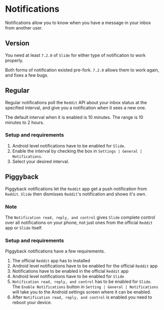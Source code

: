 # Notifications
Notifications allow you to know when you have a message in your inbox from
another user.

## Version
You need at least `7.2.0` of `Slide` for either type of notification to work
properly.

Both forms of notification existed pre-fork. `7.2.0` allows them to
work again, and fixes a few bugs.

## Regular
Regular notifications poll the `Reddit` API about your inbox status at the
specified interval, and give you a notification when it sees a new one.

The default interval when it is enabled is 10 minutes. The range is 10 minutes
to 2 hours.

### Setup and requirements
1. Android level notifications have to be enabled for `Slide`.
2. Enable the interval by checking the box in
`Settings | General | Notifications`.
3. Select your desired interval.

## Piggyback
Piggyback notifications let the `Reddit` app get a push notification from
`Reddit`. `Slide` then dismisses `Reddit`'s notification and shows it's own.

### Note
The `Notification read, reply, and control` gives `Slide` complete control over
all notifications on your phone, not just ones from the official `Reddit` app
or `Slide` itself.

### Setup and requirements
Piggyback notifications have a few requirements.

1. The official `Reddit` app has to installed
2. Android level notifications have to be enabled for the official `Reddit` app
3. Notifications have to be enabled in the official `Reddit` app
4. Android level notifications have to be enabled for `Slide`
5. `Notification read, reply, and control` has to be enabled for `Slide`. The
`Enable Notifications` button in `Setting | General | Notifications` will take
you to the Android settings screen where it can be enabled.
6. After `Notification read, reply, and control` is enabled you need to reboot
your device.

